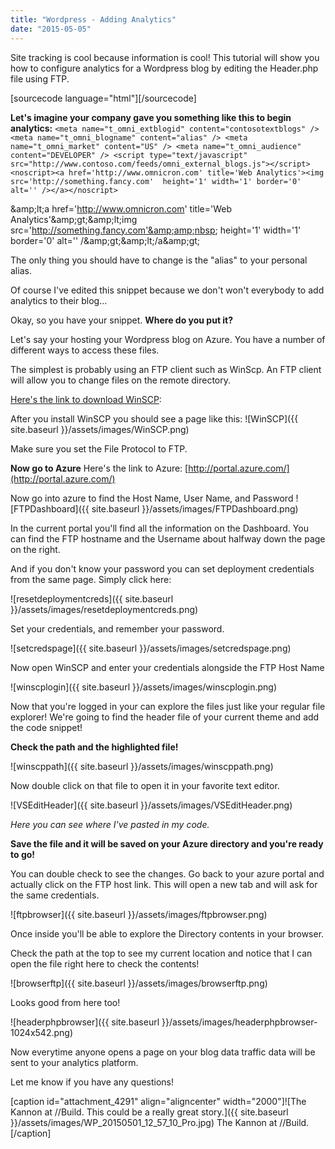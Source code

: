 ```yaml
---
title: "Wordpress - Adding Analytics"
date: "2015-05-05"
---
```


Site tracking is cool because information is cool! This tutorial will show you how to configure analytics for a Wordpress blog by editing the Header.php file using FTP.

\[sourcecode language="html"\]\[/sourcecode\]

**Let's imagine your company gave you something like this to begin analytics:** `<meta name="t_omni_extblogid" content="contosotextblogs" /> <meta name="t_omni_blogname" content="alias" /> <meta name="t_omni_market" content="US" /> <meta name="t_omni_audience" content="DEVELOPER" /> <script type="text/javascript" src="http://www.contoso.com/feeds/omni_external_blogs.js"></script> <noscript><a href='http://www.omnicron.com' title='Web Analytics'><img src='http://something.fancy.com'  height='1' width='1' border='0' alt='' /></a></noscript>`

&amp;amp;lt;a href='http://www.omnicron.com' title='Web Analytics'&amp;amp;gt;&amp;amp;lt;img src='http://something.fancy.com'&amp;amp;nbsp; height='1' width='1' border='0' alt='' /&amp;amp;gt;&amp;amp;lt;/a&amp;amp;gt;

The only thing you should have to change is the "alias" to your personal alias.

Of course I've edited this snippet because we don't won't everybody to add analytics to their blog…

Okay, so you have your snippet. **Where do you put it?**

Let's say your hosting your Wordpress blog on Azure. You have a number of different ways to access these files.

The simplest is probably using an FTP client such as WinScp. An FTP client will allow you to change files on the remote directory.

[Here's the link to download WinSCP](http://winscp.net/download/winscp572setup.exe):

After you install WinSCP you should see a page like this: ![WinSCP]({{ site.baseurl }}/assets/images/WinSCP.png)

Make sure you set the File Protocol to FTP.

**Now go to Azure** Here's the link to Azure: [http://portal.azure.com/](http://portal.azure.com/)

Now go into azure to find the Host Name, User Name, and Password ![FTPDashboard]({{ site.baseurl }}/assets/images/FTPDashboard.png)

In the current portal you'll find all the information on the Dashboard. You can find the FTP hostname and the Username about halfway down the page on the right.

And if you don't know your password you can set deployment credentials from the same page. Simply click here:

![resetdeploymentcreds]({{ site.baseurl }}/assets/images/resetdeploymentcreds.png)

Set your credentials, and remember your password.

![setcredspage]({{ site.baseurl }}/assets/images/setcredspage.png)

Now open WinSCP and enter your credentials alongside the FTP Host Name

![winscplogin]({{ site.baseurl }}/assets/images/winscplogin.png)

Now that you're logged in your can explore the files just like your regular file explorer! We're going to find the header file of your current theme and add the code snippet!

**Check the path and the highlighted file!**

![winscppath]({{ site.baseurl }}/assets/images/winscppath.png)

Now double click on that file to open it in your favorite text editor.

![VSEditHeader]({{ site.baseurl }}/assets/images/VSEditHeader.png)

_Here you can see where I've pasted in my code._

**Save the file and it will be saved on your Azure directory and you're ready to go!**

You can double check to see the changes. Go back to your azure portal and actually click on the FTP host link. This will open a new tab and will ask for the same credentials.

![ftpbrowser]({{ site.baseurl }}/assets/images/ftpbrowser.png)

Once inside you'll be able to explore the Directory contents in your browser.

Check the path at the top to see my current location and notice that I can open the file right here to check the contents!

![browserftp]({{ site.baseurl }}/assets/images/browserftp.png)

Looks good from here too!

![headerphpbrowser]({{ site.baseurl }}/assets/images/headerphpbrowser-1024x542.png)

Now everytime anyone opens a page on your blog data traffic data will be sent to your analytics platform.

Let me know if you have any questions!

\[caption id="attachment\_4291" align="aligncenter" width="2000"\]![The Kannon at //Build. This could be a really great story.]({{ site.baseurl }}/assets/images/WP_20150501_12_57_10_Pro.jpg) The Kannon at //Build.\[/caption\]


